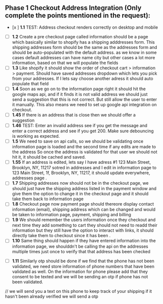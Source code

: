 ## Phase 1 Checkout Address Integration (Only complete the points mentioned in the request):
- [x ] **1.1** TEST: Address checkout renders correctly on desktop and mobile
- [ ] **1.2** Create a pre checkout page called information should be a page which basically similar to shopify has a shipping adddresses form. This shipping addresses form should be the same as the addresses form and should be auto-populated with the default address.  as we know in some cases default addresses can have name city but other cases a lot more information, based on that we will populate the fields
- [ ] **1.3** Like shopify it should show the order of checkout cart > information > payment. Should have saved addresses dropdown which lets you pick from your addresses. If I lets say choose another adress it should auto populate that field
- [ ] **1.4** Soon as we go on to the information page right it should hit the google maps api, and if it finds it is not valid address we should just send a suggestion that this is not correct. But still allow the user to enter it manually. This also means we need to set up google api integration on checkout.
- [ ] **1.45** If there is an address that is close then we should offer a suggestion
- [ ] **1.46** TEST: Enter an invalid address see if you get the message and enter a correct address and see if you get 200. Make sure debouncing is working as expected.
- [ ] **1.5** We need to save on api calls, so we should be validating once information page is loaded and the second time if any edits are made to the address So once the address is validated for that user we should not hit it, it should be cached and saved.
- [ ] **1.55** If an address is edited, lets say I have adress #1 123 Main Street, Brooklyn, NY, 11217 sotred in addresses and I edit in information page to 123 Main Street, 1f, Brooklyn, NY, 11217, it should update everywhere, addresses page . 
- [ ] **1.7** Shipping addresses now should not be in the checkout page, we should just have the shipping address listed in the payment window and give them the option to change it in the checkout page and it should take them back to information page
- [ ] **1.8** Checkout page now payment page should thereore display contact information (email), shipping address which can be changed and would be taken to information page, payment, shipping and billing
- [ ] **1.9** We should remember the users information once they checkout and next time they add something to cart they should not need to readd their information but they still have the option to interact with links, it should directly take them to checkout since it has been . 
- [ ] **1.10** Same thing should happen if they have entered information into the information page, we shoulddn't be calling the api on the addresses multiple times just once to verify that that address has been checked
<!-- at checkout we shuold get the map snippet with the location -->
- [ ] **1.11** Similarly otp should be done if we find that the phone has not been validated, we need store information of phone numbers that have been validated as well. On the information for phone please add that they consent to be texted and we will be sending an otp if phone has not been validated.

<!-- Great questions! Let me break this down:

  Address Authentication Flow

  1. When to trigger validation:

  - On page load: Validate default address immediately
  - On address change: Validate when user selects different address
   from dropdown
  - On manual edit: Validate after user stops typing (debounced)       

  2. Handling negative cases:

  Case A: API check succeeds ✅
  - Show green checkmark, proceed to payment

  Case B: Close match with suggestions ⚠️
  // Google returns suggestions
  {
    status: "SUGGESTIONS",
    original: "123 Main St, NYC",
    suggestions: [
      "123 Main Street, New York, NY 10001",
      "123 Main St, Brooklyn, NY 11201"
    ]
  }
  - Show "Did you mean?" with clickable suggestions
  - Let user pick correct one or keep original

  Case C: Completely incorrect ❌
  - Show warning: "Address not found - shipping may be delayed"        
  - Offer to edit address
  - Still allow proceeding (don't block checkout)

  3. Stripe Address Integration:

  You don't need to use Stripe's address form for payments. Stripe     
  just needs:
  // Minimal for Stripe
  billing_details: {
    address: {
      line1: "123 Main St",
      city: "New York",
      postal_code: "10001",
      country: "US"
    }
  }

  Recommended flow:
  1. Your address validation page
  2. Pass validated address to Stripe payment
  3. Use same address for both shipping & billing (with option to      
  change billing)

  This gives you full control over UX while keeping Stripe
  integration simple. Want me to implement this validation page?    -->

// we will send you a text on this phone to keep track of your shipping if it hasn't been already verified we will send a otp

